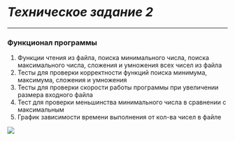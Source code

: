 ***Техническое задание 2***
=
<hr>

### Функционал программы
1. Функции чтения из файла, поиска минимального числа, поиска максимального числа, сложения и умножения всех чисел из файла
2. Тесты для проверки корректности функций поиска минимума, максимума, сложения и умножения
3. Тесты для проверки скорости работы программы при увеличении размера входного файла
4. Тест для проверки меньшинства минимального числа в сравнении с максимальным
5. График зависимости времени выполнения от кол-ва чисел в файле

![](https://github.com/maxturyev/HSE_TP/actions/workflows/main.yml/badge.svg?branch=develop)
